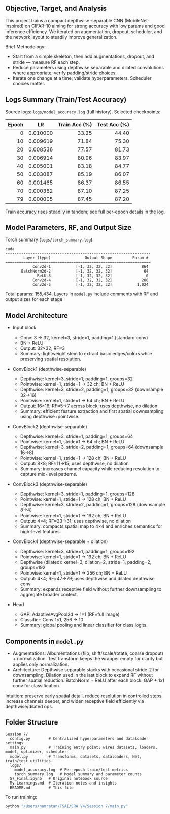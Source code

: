 ## Objective, Target, and Analysis

This project trains a compact depthwise-separable CNN (MobileNet-inspired) on CIFAR-10 aiming for strong accuracy with low params and good inference efficiency. We iterated on augmentation, dropout, scheduler, and the network layout to steadily improve generalization.

Brief Methodology:
- Start from a simple skeleton, then add augmentations, dropout, and stride — measure RF each step.
- Reduce parameters using depthwise separable and dilated convolutions where appropriate; verify padding/stride choices.
- Iterate one change at a time; validate hyperparameters. Scheduler choices matter.

## Logs Summary (Train/Test Accuracy)

Source logs: `logs/model_accuracy.log` (full history). Selected checkpoints:

| Epoch | LR       | Train Acc (%) | Test Acc (%) |
|------:|----------|---------------:|-------------:|
| 0     | 0.010000 | 33.25 | 44.40 |
| 10    | 0.009619 | 71.84 | 75.30 |
| 20    | 0.008536 | 77.57 | 81.73 |
| 30    | 0.006914 | 80.96 | 83.97 |
| 40    | 0.005001 | 83.18 | 84.77 |
| 50    | 0.003087 | 85.19 | 86.07 |
| 60    | 0.001465 | 86.37 | 86.55 |
| 70    | 0.000382 | 87.10 | 87.25 |
| 79    | 0.000005 | 87.45 | 87.20 |

Train accuracy rises steadily in tandem; see full per-epoch details in the log.

## Model Parameters, RF, and Output Size

Torch summary (`logs/torch_summary.log`):

```1:12:/Users/namratan/TSAI/ERA V4/Session 7/logs/torch_summary.log
cuda
----------------------------------------------------------------
        Layer (type)               Output Shape         Param #
================================================================
            Conv2d-1           [-1, 32, 32, 32]             864
       BatchNorm2d-2           [-1, 32, 32, 32]              64
              ReLU-3           [-1, 32, 32, 32]               0
            Conv2d-4           [-1, 32, 32, 32]             288
            Conv2d-5           [-1, 32, 32, 32]           1,024
```

Total params: 155,434. Layers in `model.py` include comments with RF and output sizes for each stage

## Model Architecture

- Input block
  - Conv: 3 → 32, kernel=3, stride=1, padding=1 (standard conv)
  - BN + ReLU
  - Output: 32×32; RF≈3
  - Summary: lightweight stem to extract basic edges/colors while preserving spatial resolution.

- ConvBlock1 (depthwise-separable)
  - Depthwise: kernel=3, stride=1, padding=1, groups=32
  - Pointwise: kernel=1, stride=1 → 32 ch; BN + ReLU
  - Depthwise: kernel=3, stride=2, padding=1, groups=32 (downsample 32→16)
  - Pointwise: kernel=1, stride=1 → 64 ch; BN + ReLU
  - Output: 16×16; RF≈5→7 across block; uses depthwise, no dilation
  - Summary: efficient feature extraction and first spatial downsampling using depthwise+pointwise.

- ConvBlock2 (depthwise-separable)
  - Depthwise: kernel=3, stride=1, padding=1, groups=64
  - Pointwise: kernel=1, stride=1 → 64 ch; BN + ReLU
  - Depthwise: kernel=3, stride=2, padding=1, groups=64 (downsample 16→8)
  - Pointwise: kernel=1, stride=1 → 128 ch; BN + ReLU
  - Output: 8×8; RF≈11→15; uses depthwise, no dilation
  - Summary: increases channel capacity while reducing resolution to capture mid-level patterns.

- ConvBlock3 (depthwise-separable)
  - Depthwise: kernel=3, stride=1, padding=1, groups=128
  - Pointwise: kernel=1, stride=1 → 128 ch; BN + ReLU
  - Depthwise: kernel=3, stride=2, padding=1, groups=128 (downsample 8→4)
  - Pointwise: kernel=1, stride=1 → 192 ch; BN + ReLU
  - Output: 4×4; RF≈23→31; uses depthwise, no dilation
  - Summary: compacts spatial map to 4×4 and enriches semantics for high-level features.

- ConvBlock4 (depthwise-separable + dilation)
  - Depthwise: kernel=3, stride=1, padding=1, groups=192
  - Pointwise: kernel=1, stride=1 → 192 ch; BN + ReLU
  - Depthwise (dilated): kernel=3, dilation=2, stride=1, padding=2, groups=192
  - Pointwise: kernel=1, stride=1 → 256 ch; BN + ReLU
  - Output: 4×4; RF≈47→79; uses depthwise and dilated depthwise conv
  - Summary: expands receptive field without further downsampling to aggregate broader context.

- Head
  - GAP: AdaptiveAvgPool2d → 1×1 (RF=full image)
  - Classifier: Conv 1×1, 256 → 10
  - Summary: global pooling and linear classifier for class logits.


## Components in `model.py`

- Augmentations: Albumentations (flip, shift/scale/rotate, coarse dropout) + normalization. Test transform keeps the wrapper empty for clarity but applies only normalization.
- Architecture: Depthwise separable stacks with occasional stride-2 for downsampling. Dilation used in the last block to expand RF without further spatial reduction. BatchNorm + ReLU after each block. GAP + 1x1 conv for classification.

Intuition: preserve early spatial detail, reduce resolution in controlled steps, increase channels deeper, and widen receptive field efficiently via depthwise/dilated ops.

## Folder Structure

```
Session 7/
  config.py        # Centralized hyperparameters and dataloader settings
  main.py          # Training entry point; wires datasets, loaders, model, optimizer, scheduler
  model.py         # Transforms, datasets, dataloaders, Net, train/test utilities
  logs/
    model_accuracy.log  # Per-epoch train/test metrics
    torch_summary.log   # Model summary and parameter counts
  S7_Final.ipynb   # Original notebook source
  My Learnings.md  # Iteration notes and insights
  README.md        # This file
```

To run training:

```bash
python "/Users/namratan/TSAI/ERA V4/Session 7/main.py"
```


